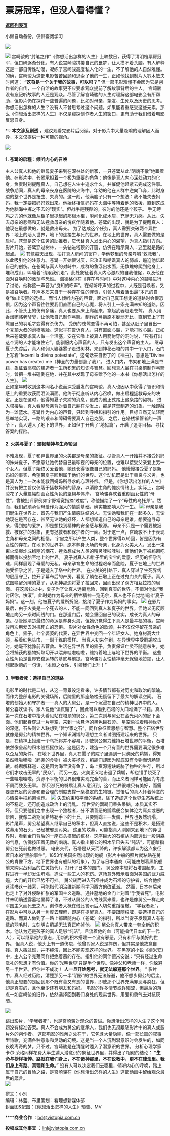 # 票房冠军，但没人看得懂？

[**返回列表页**](/gzh/看理想)

小懒自动备份，仅供查阅学习

![](https://mmbiz.qpic.cn/mmbiz_png/aP7vrTpXJxRA0ViaNRqia18YGj5LgX4VSibTFXfBlkXZakYUA8yBkEQYYmpmDmxH0IZyeY4oUcOiabiaj1PywxF6StQ/640?wx_fmt=png)

![](https://mmbiz.qpic.cn/mmbiz_jpg/aP7vrTpXJxTfTOAhlzBgiaJjgZmtl5sWEPksBc163H4pNYpwnjpKoWeINPiaicKvFK7RiaH3ibOzicR8fo3SSAEYLC6g/640?wx_fmt=jpeg)
宫崎骏的“封笔之作”《你想活出怎样的人生》上映数日，获得了清明档票房冠军，但口碑逐渐分化。有人说宫崎骏拼接自己的噩梦，让人摸不着头脑。有人解释这是一部自传性动漫，凝练了宫崎骏高度私人化的一生，不了解他的人自然难懂。
的确，宫崎骏为这部电影苦苦回顾和思索了他的一生，正如他找到制片人铃木敏夫时问道： **“这将是一个关于我的故事，可以吗？”**
但一部电影难懂不会因为它是创作者的自传，一个自洽的故事更不应要求观众提前了解故事背后的主人。
宫崎骏没有忘记听故事的人还是观众。尽管了解宫崎骏的人生对理解这部电影会有所帮助，但影片仍在探讨一些普遍的问题，比如对母亲、挚友、生死以及历史的思考。
你想活出怎样的人生？没有人不曾思考过这个问题。如果能着重感受这些元素，那么《你想活出怎样的人生》不仅是窥探创作者人生的窗口，更有助于我们借着电影反思自身。

*💡 **本文涉及剧透** ，建议观看完影片后阅读。对于影片中大量隐喻的理解因人而异，本文仅提供一种可能的视角。

![](https://mmbiz.qpic.cn/mmbiz_png/aP7vrTpXJxRA0ViaNRqia18YGj5LgX4VSibyicaNpfZMjSJFGHr85glQV0UvxPDGJ30TMHYUPnUHgbYyqpCwF83EGw/640?wx_fmt=png)

  

####  **1.** **苍鹭的启程：倾听内心的召唤**

主人公真人和他的继母夏子来到在深林处的新家，一只苍鹭从此“阴魂不散”地跟着他。在影片中，苍鹭承担着一个极为重要的角色：他像是真人内心深处动力的化身，负责时刻提醒真人，自己想在人生中追求什么，并催促他赶紧去完成这件事。
战争期间，真人的母亲丧身在医院的火海中。年幼的他在人群中逆向飞奔，此时身边的整个世界是扭曲、失真的。这一刻，他满脑子只有一个想法：我不能失去妈妈，我一定要把妈妈救出来。他始终相信妈妈在火海中等待着他的救援，直到这成为他脑海中挥之不去的“现实”。但战争是残酷的，彼时的他还是个孩子。
手无缚鸡之力的他就像从柜子里提起的那根木棍，瞬间化成木屑，充满无力感。从此，失去母亲的悲痛和无法拯救母亲的愧疚伴随着他。苍鹭的出现，就是为了提醒真人：他现在最想做的，就是救出母亲。
为了达成这个任务，真人需要突破两个异世界：地上的活人世界，地下的连接生与死的世界。在地上的世界，真人需要做的是启程。苍鹭是这个任务的助推者，它代替真人发出内心的渴望，为真人指引方向。影片开始，苍鹭穿过树林，一头钻进塔顶的开窗，仿佛在暗示真人：这里就是路的起点。
![](https://mmbiz.qpic.cn/mmbiz_png/aP7vrTpXJxTfTOAhlzBgiaJjgZmtl5sWEhscicuEgvm412LfdvH7cmAbqaaklHVMDNxWAtdMRWRIuic1O19WytSGg/640?wx_fmt=png&from;=appmsg)
苍鹭每天出现，拍打真人房间的窗户，学他梦里的母亲呼喊“救救我”，以此吸引他的注意力。苍鹭一开始很讨厌，它攻击和嘲讽真人的弱点，逼迫他忆起自己的创伤。在苍鹭与真人的对峙中，成群的鱼浮出水面，无数蟾蜍爬到他身上，堆积成山，叫嚷着“请跟我们走”。此处象征着真人内心激烈的自我催促，以及他在面对召唤时的激荡与恐慌。
海德格尔在《存在与时间》中对这种内心的召唤进行了讨论。他称这一声音为“良知的呼声”。在倾听呼声的过程中，人既是召唤者，又是被召唤者。呼声本质来自于一种存在性的罪责，引领人朝着活出最“本己的自身”做出实际的选择。
而当人倾听内在的声音，面对自己真正想走的道路时会很恐惧，因为这个声音往往要我们直面自己的心魔，将人引上一条充满未知的道路。因此，不管头上的伤有多痛，真人也要从床上爬起来，拿起武器赶走苍鹭。
真人用香烟贿赂老爷爷，让他教自己制作弓箭。制作的弓箭原本脆弱无比，直到安上了苍鹭自己的羽毛才变得有杀伤力。
受伤的苍鹭变得不再可怕，甚至从肚子里冒出一个秃顶大叔的滑稽嘴脸。这似乎在告诉真人，只有直面心魔，才能打败心魔。正如后来苍鹭要求真人做一个活塞，安在它喙上被真人用箭射穿的洞时说，“只有打出这个洞的人才能堵住它”。能驯服内心声音的人，只有发出这个声音的主人。
继母夏子失踪后，真人和佣人婆婆雾子走进树林，来到神秘石塔的其中一个入口，石门上写着“fecemi la divina
potestate”，这句话来自但丁的《神曲》，意思是“Divine power has created me（神圣的力量创造了我）”。
进入门内，书架和地上满是书籍，象征着高塔的建造者一生所积累的知识与智慧。回想真人坐在书桌前制作弓箭时，曾把一堆书碰倒在地，并在其中发现了母亲赠予他的一本书《你想活出怎样的人生》。
![](https://mmbiz.qpic.cn/mmbiz_jpg/aP7vrTpXJxTfTOAhlzBgiaJjgZmtl5sWEVibVLCMUEaumEwA8DCficX1lVz0TiczibtB9ywV8qXD3dyOibicKa689L9pQ/640?wx_fmt=jpeg)  
正如童年时收到这本同名小说而深受启发的宫崎骏，真人也因从中获得了智识和情感上的重要收获而泪流满面。他终于彻底听从内心召唤，做出启程拯救母亲的决定。正是在这时，他得知夏子失踪的消息，这成为他正式踏上这条路的契机。
进入塔楼后，真人看见母亲背对着自己躺在沙发上，那是苍鹭制造的幻象，一触即融为一滩蓝水。苍鹭作为内心的声音，只起到呼唤和指引的作用。目标自然无法轻而易举地实现，一路的艰辛和障碍需要真人自己克服。
之后，在塔楼掌管者的一声令下，真人遁入了地下的世界，正如但丁开启了“地狱篇”，开启了追寻目标、寻找答案的探险。

#### **2.** **火美与夏子：坚韧精神与生命轮回**

不难发现，夏子和异世界里的火美都是母亲的象征。尽管真人一开始并不接受妈妈的妹妹夏子，不愿意让她代替自己最珍视的母亲的位置，也难以接受父亲爱上另一个女人，但夏子始终关爱着他，她还长得很像自己的妈妈。
他慢慢接受夏子是新妈妈的事实，希望带夏子回到属于他们的世界。这个动机既是出于善良与义务，也是真人为上一次未能救回妈妈所寻求的心理补偿。
但是，《你想活出怎样的人生》并没有把主旨仅仅落于拯救妈妈的替身，以消除主角的愧疚情绪上。实际上，宫崎骏花了大量篇幅刻画女性角色的坚韧与伟岸。
宫崎骏喜欢着重刻画女性的“母性”，曾被批评家例如宇野常宽指摘“过度”，称他描绘了一个“母性的乌托邦”。然而，我们必须承认母爱作为强大的情感基础，确实能影响人的一生。
![](https://mmbiz.qpic.cn/mmbiz_png/aP7vrTpXJxTfTOAhlzBgiaJjgZmtl5sWEqFS2m7CIbOHSztSTD6zUtTjjkS6xvxh7uXGYC8URxzxBQgCTctuEgQ/640?wx_fmt=png&from;=appmsg)
母亲是我们诞生在世界上，首先与我们产生情感联结的人。无论她和我们在一起多久，无论她现在是否存在，甚至无论她的好坏，人都想知道自己的母亲是谁，想要追寻母亲，得到她的爱护，即是想找到精神的安全感与根源。
母亲不只是一个需要被拯救、被保护的对象，更有拯救者和保护者的一面。对于这一点，宫崎骏不止于表现主角和母亲之间的相惜。
宇宙之所以产生人类，整个世界得以轮回，皆是因为有女性的存在。在地下的世界中，原本葬身火场的母亲，化身为火美大人，发出一束束火焰爆炸成绚丽的烟花，拯救想成为人类的精灵哇啦哇啦，使他们免于被鹈鹕吃掉而得以投胎至地上的世界。
夏子对真人和肚子里的宝宝的爱意、经历的怀孕苦难，同样展现了母爱的无私。母亲孕育生命的过程艰辛而危险，夏子在地上的世界饱受怀孕之苦，于是遁入了塔中的世界。
在火美的引路下，真人穿过了生死界线的层层守卫，拉开了幕布后的产房，看见了躺在石墩上正在过鬼门关的夏子。真人试图唤醒沉睡的夏子，从死神那边将夏子拉回来，因而出现了双方相互拉拽的局面。
在这段拉扯中，夏子为了让真人远离危险，回到真实的世界，不惜对他说“我讨厌你，快滚”。此时她作为母亲的牺牲精神一览无余，真人也不自觉地喊出“夏子妈妈”。这一刻，他被夏子的爱所折服，接纳了夏子作为妈妈的事实。
![](https://mmbiz.qpic.cn/mmbiz_jpg/aP7vrTpXJxTfTOAhlzBgiaJjgZmtl5sWEKJojCfniadVVWFFlQOqXPGoicHGY5FWuQoVZicXJgz3M13ia4lWqFkZCiaw/640?wx_fmt=jpeg)
在影片最后，由于火美是一个死去的人，不能一同回到真人和夏子的世界，但她义无反顾地走向另一条时间线的门。在那道门后，她会重回自己的现实，成长为真人的母亲。尽管她清楚最终的命运是葬身火海，但她仍觉得生下真人是最幸福的事。宫崎骏再次用爱去对抗死亡的恐惧。
影片对女性角色的歌颂，并不仅仅停留在母亲的角色上。雾子，七个婆婆的代表，在异世界中变回一个年轻女人。她身材高大壮硕，系着红色头巾，一副干练的模样。
当真人初来乍到，在异世界中受鹈鹕攻击时，她毫不犹豫前去营救。生活在异世界里的雾子，负责保证亡灵不随意杀生，她会将捕获的猎物娴熟切开以喂养哇啦哇啦，维持着地上与地下世界的平衡。
这些女性角色是世界安稳运转的基底与前提。宫崎骏对女性精神毫无保留地赞颂，让人想起歌德的一句话，“永恒之女性，引领我们上升！”

#### **3.** **学我者死：选择自己的道路**

电影里的时代是二战，从这一背景设定看来，许多情节都有对历史和政治的暗喻。而作为整部电影的关键场所，后院里的那座塔楼无疑留下了最大的解读空间。
石塔的创始人和守护者——真人的大舅公，是一个沉浸在自己的精神世界中的人。
舅公喜欢读书，家人说他“读疯魔了”，因此可以看到石塔的入口堆满了书籍。真人第一次在石塔中抬头看见站在塔顶的舅公，第二次则与舅公在金光闪闪的廊下会面。他们起身穿过一片星空，来到一块悬浮的黑色巨石旁。
星空象征着精神世界的深邃，石头则让人联想到“哲学家之石”，同样象征着思想与智慧。整个石塔世界就像是舅公的精神世界，一个知识渊博的理想主义者试图搭建起来的世界。
只是，在精神上搭建一个乌托邦并不容易，即使舅公努力维持石塔世界的平衡，石塔依然像垒起的积木般摇摇欲坠。这是因为，建造一个只有善的世界需要满足很多难以企及的条件。
在地下世界里，真人在雾子的院子里遇到一只濒死的鹈鹕，得知虽然哇啦哇啦（鹈鹕的食物）被火美拯救，鹈鹕们却因为彻底没有食物而饥肠辘辘。鹈鹕解释道，这是因为海里没有鱼了，岛上资源短缺威胁了物种的生存，所以它们才攻击无辜的“民众”。
而另一边，火美正义地击退了鹈鹕，却也错手烧死了一些哇啦哇啦。资源不平衡的世界很难实现完全的善，而正义者同样可能因为考虑不周而殃及无辜。
那只濒死的鹈鹕让真人意识到，这个世界很难只有美好，而需要更充足的资源和更合理的制度支撑一条稳定的生物链。觉悟后的真人怀着悼念的心情亲手把鹈鹕埋葬。
![](https://mmbiz.qpic.cn/mmbiz_jpg/aP7vrTpXJxTfTOAhlzBgiaJjgZmtl5sWEV5kicwPQ2OSwQeH29dU2h6A4Mkmib5D66O3hbqZjPAF96u2Pl66MicEdg/640?wx_fmt=jpeg&from;=appmsg)
失去约束和平衡的系统，除了造成这个世界生态系统上的不稳定，还可能造成政治上的混乱。
异世界的鹦鹉们呆头呆脑，本质其实不坏。但只要他们之中出现一个独裁者，分不清善恶的鹦鹉便会集体沦为庸众或恶的帮凶，就像二战期间希特勒手下的士兵。只要鹦鹉王一发疯，世界也轰然坍塌。
影片尾声，舅公希望真人继承自己的积木，但真人直接说，这些不是积木，是搭建坟墓用的石头，已经被邪恶污染。
这里的坟墓，可能指真人刚刚来到地下的异世界时，看到金门背后的一座石头搭起的棺材。这座巨大的石棺从内部透出一股阴森的气息，仿佛按压着无数的幽魂。真人指出舅公的积木早已失去“纯洁”，可能暗指舅公在死前也做过恶。
电影交代，石塔是从天而降的，许多解读都认为这点象征着日本的“黑船事件”。1853年美国突然出现的炮舰（影片中船的照片就粘贴在舅公的肖像下方，地下世界也有船队的幻象），为了与日本通商（可能由划着黑帆船前来购买战利品的亡灵指代），打开了日本的国门。
舅公原本想将石塔围起来，工程进行一半却发生坍塌，造成一些工人的死伤。这场意外暗示着面对美国的武力威逼，大门的开启已势不可挡。
舅公转而进入石塔并成为石塔的守护者，结合他痴迷读书这一线索，可能指代明治维新期间学习西方的改革派。
然而，日本在后来也走上了对外侵略扩张的军国主义道路。通往墓地的金门上刻着“学我者死”。电影并未明确透露墓地里葬了谁，不过从舅公的人物线索来看，也许是像舅公一样走向军国主义而死去之人。创作者大概在借此警示后人切勿重蹈覆辙。
“学我者死”，在影片中可以从另一角度去理解，即是在提醒真人，不要跟随权威，要选择自己的道路。而真人做到了一路上都跟随内心（苍鹭）的指引，所以当雾子发现真人有苍鹭的羽毛时，立刻明白鹈鹕无法真正吃掉他。
![](https://mmbiz.qpic.cn/mmbiz_png/aP7vrTpXJxTfTOAhlzBgiaJjgZmtl5sWEDEMGLLC5tXVAqfPZb3BljiaS2kIEjfiauk0hZibQ83SkS2FBvF5Zg8CoQ/640?wx_fmt=png&from;=appmsg)
舅公为真人带来一套全新的积木。他认为还是孩子的真人足够“纯洁”，且流着他的血（可能指代日本的下一代人），可以继承他的意志，用新的积木搭建一个没有邪恶，只有和平与美好的世界。
但真人说，他头上有一道伤疤，他曾对家人说是摔伤，但其实是他故意自残。真人撒过谎，并不纯洁，因此不能实现这样的世界。
在黑塞的小说《德米安》中，主人公辛克莱同样拒绝着恶的存在。指引他的同伴德米安说：“只有经过生命洗礼的思想才有价值。你的‘光明世界’只是半个世界。像神父和老师一样，你躲避另一半世界。但你并不成功！
**人一旦开始思考，就无法躲避那个世界。** ”
影片中，真人经过历险，清楚那另一半“阴影”的世界无法躲避，他不想步舅公的后尘。他真正想要的是回到那个既有善又有恶的世界，即使那个世界充满罪恶与疯狂，但却是真实的，且他至少还有朋友和妈妈。
电影的许多情节或许晦涩，但最后的落点一如宫崎骏的旧作，依然选择回到我们身处的现实世界，用爱和勇气去对抗灰暗。

![](https://mmbiz.qpic.cn/mmbiz_jpg/aP7vrTpXJxTfTOAhlzBgiaJjgZmtl5sWEKiadtZt2ovOXIvmXgVHiaHGt2ORvCUsPC9MvRFjaIrSnKFtrDSEBUgxA/640?wx_fmt=jpeg&from;=appmsg)

  
跳出影片，“学我者死”，也是宫崎骏对观众的告诫。你想活出怎样的人生？这个问题没有标准答案。真人不会成为舅公的继承人，我们也无须跟随影片中的真人或影片外的创作者。
这部电影的难解之处在于，它包含大量隐喻，像一部长篇的叙事型诗歌，充满各种意象和灵动的幻境。这是当一个人沉到潜意识时会发生的，如同夜晚离奇的梦。只不过，宫崎骏是在清醒时遁入了潜意识的世界。
分析心理学家卡尔·荣格同样花费大半生遁入潜意识的象征世界里，并得出了相似的结论：
**“生命与榜样相悖。路就在我们身上，不在诸神那里，不在说教中，更不在律法里。我们身上有路、真理和生命。”**
没有人可以决定我们去哪里，倾听内心的呼唤，踏上属于自己的冒险之路，是宫崎骏在《你想活出怎样的人生》这部动画中留给观众最后的箴言。  
![](https://mmbiz.qpic.cn/mmbiz_png/aP7vrTpXJxRA0ViaNRqia18YGj5LgX4VSibCtkY28xLiaOEanibJrx7E0bWiaH8tRc0WkaCZ35VoiabPsr0urCBdAzT9Q/640?wx_fmt=png)

  

撰文：小别  
编辑：林蓝、布里策划：看理想新媒体部  
封面图&配图：《你想活出怎样的人生》预告、MV

 ******商业合作** ：bd@vistopia.com.cn

 **投稿或其他事宜** ：linl@vistopia.com.cn

